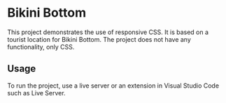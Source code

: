 # Bikini Bottom

This project demonstrates the use of responsive CSS. It is based on a tourist location for Bikini Bottom. The project does not have any functionality, only CSS.

## Usage

To run the project, use a live server or an extension in Visual Studio Code such as Live Server.